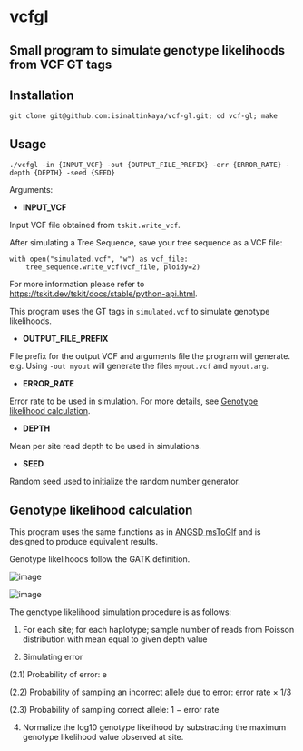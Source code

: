 # vcfgl
## Small program to simulate genotype likelihoods from VCF GT tags

## Installation

```
git clone git@github.com:isinaltinkaya/vcf-gl.git; cd vcf-gl; make
```

## Usage


```
./vcfgl -in {INPUT_VCF} -out {OUTPUT_FILE_PREFIX} -err {ERROR_RATE} -depth {DEPTH} -seed {SEED}
```

Arguments:

* **INPUT_VCF**
 
Input VCF file obtained from `tskit.write_vcf`.

After simulating a Tree Sequence, save your tree sequence as a VCF file:
```
with open("simulated.vcf", "w") as vcf_file:
    tree_sequence.write_vcf(vcf_file, ploidy=2)
```

For more information please refer to https://tskit.dev/tskit/docs/stable/python-api.html.


This program uses the GT tags in `simulated.vcf` to simulate genotype likelihoods.


* **OUTPUT_FILE_PREFIX**

File prefix for the output VCF and arguments file the program will generate. e.g. Using `-out myout` will generate the files `myout.vcf` and `myout.arg`.

* **ERROR_RATE**

Error rate to be used in simulation. For more details, see [Genotype likelihood calculation](#genotype-likelihood-calculation).

* **DEPTH**

Mean per site read depth to be used in simulations.

* **SEED**

Random seed used to initialize the random number generator.

## Genotype likelihood calculation

This program uses the same functions as in [ANGSD msToGlf](https://github.com/ANGSD/angsd/blob/master/misc/msToGlf.c) and is designed to produce equivalent results.

 
Genotype likelihoods follow the GATK definition.  

![image](https://user-images.githubusercontent.com/33371500/170043998-dcff8c7d-b483-42e4-b312-38b280970fc8.png)

![image](https://user-images.githubusercontent.com/33371500/170044034-89650362-5e0d-4321-810b-698a7fba0d20.png)


The genotype likelihood simulation procedure is as follows:

1. For each site; for each haplotype; sample number of reads from Poisson distribution with mean equal to given depth value

2. Simulating error

(2.1) Probability of error: e

(2.2) Probability of sampling an incorrect allele due to error: error rate × 1/3

(2.3) Probability of sampling correct allele: 1 − error rate


4. Normalize the log10 genotype likelihood by substracting the maximum genotype likelihood value
observed at site.


